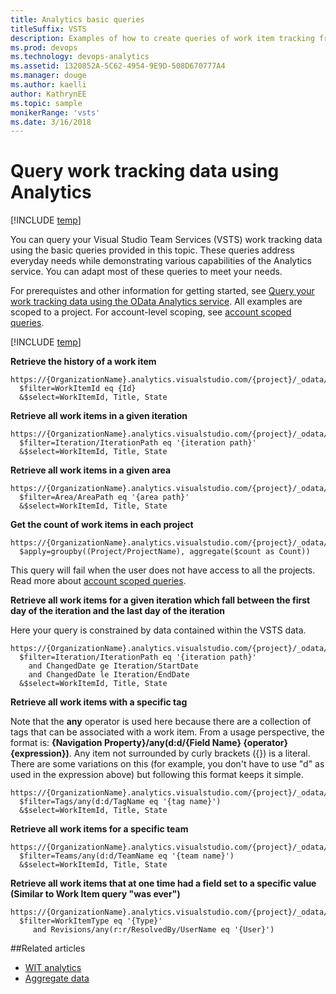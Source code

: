 ```yaml
---
title: Analytics basic queries
titleSuffix: VSTS  
description: Examples of how to create queries of work item tracking from the Analytics service for Visual Studio Team Services
ms.prod: devops
ms.technology: devops-analytics
ms.assetid: 1320852A-5C62-4954-9E9D-508D670777A4
ms.manager: douge
ms.author: kaelli
author: KathrynEE
ms.topic: sample
monikerRange: 'vsts'
ms.date: 3/16/2018
---
```


# Query work tracking data using Analytics  

[!INCLUDE [temp](../../_shared/version-vsts-only.md)] 

You can query your Visual Studio Team Services (VSTS) work tracking data using the basic queries provided in this topic. These queries address everyday needs while demonstrating various capabilities of the
Analytics service. You can adapt most of these queries to meet your needs.

For prerequistes and other information for getting started, see [Query your work tracking data using the OData Analytics service](wit-analytics.md). All examples are scoped to a project. For account-level scoping, see [account scoped queries](account-scoped-queries.md).

[!INCLUDE [temp](../_shared/analytics-preview.md)]

**Retrieve the history of a work item**

```OData
https://{OrganizationName}.analytics.visualstudio.com/{project}/_odata/v1.0/WorkItemRevisions?
  $filter=WorkItemId eq {Id}
  &$select=WorkItemId, Title, State
```

**Retrieve all work items in a given iteration**

```OData
https://{OrganizationName}.analytics.visualstudio.com/{project}/_odata/v1.0/WorkItems?
  $filter=Iteration/IterationPath eq '{iteration path}'
  &$select=WorkItemId, Title, State
```

**Retrieve all work items in a given area**

```OData
https://{OrganizationName}.analytics.visualstudio.com/{project}/_odata/v1.0/WorkItems?
  $filter=Area/AreaPath eq '{area path}'
  &$select=WorkItemId, Title, State
```

**Get the count of work items in each project**
```OData
https://{OrganizationName}.analytics.visualstudio.com/{project}/_odata/v1.0/WorkItems?
  $apply=groupby((Project/ProjectName), aggregate($count as Count))
```

This query will fail when the user does not have access to all the projects. Read more about [account scoped queries](account-scoped-queries.md).

**Retrieve all work items for a given iteration which fall between the first day of the iteration and the last day of the iteration**

Here your query is constrained by data 
contained within the VSTS data. 

```OData
https://{OrganizationName}.analytics.visualstudio.com/{project}/_odata/v1.0/WorkItems?
  $filter=Iteration/IterationPath eq '{iteration path}' 
    and ChangedDate ge Iteration/StartDate 
    and ChangedDate le Iteration/EndDate
  &$select=WorkItemId, Title, State
```

**Retrieve all work items with a specific tag**

Note that the **any** operator is used here because there are a collection of tags that can be associated with a work item.
From a usage perspective, the format is: **{Navigation Property}/any(d:d/{Field Name} {operator} {expression})**. Any item not surrounded by curly brackets ({}) is a literal. There are some variations on this (for example, you don't have to use "d" as used in the expression above)
but following this format keeps it simple.

```OData
https://{OrganizationName}.analytics.visualstudio.com/{project}/_odata/v1.0/WorkItems?
  $filter=Tags/any(d:d/TagName eq '{tag name}')
  &$select=WorkItemId, Title, State
```

**Retrieve all work items for a specific team**

```OData
https://{OrganizationName}.analytics.visualstudio.com/{project}/_odata/v1.0/WorkItems?
  $filter=Teams/any(d:d/TeamName eq '{team name}')
  &$select=WorkItemId, Title, State
```

**Retrieve all work items that at one time had a field set to a specific value (Similar to Work Item query "was ever")**

```OData
https://{OrganizationName}.analytics.visualstudio.com/{project}/_odata/v1.0/WorkItems?
  $filter=WorkItemType eq '{Type}'
     and Revisions/any(r:r/ResolvedBy/UserName eq '{User}')
```

##Related articles 

- [WIT analytics](wit-analytics.md)  
- [Aggregate data](aggregated-data-analytics.md)

